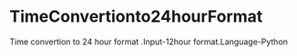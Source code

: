 # TimeConvertionto24hourFormat
Time convertion to 24 hour format .Input-12hour format.Language-Python
